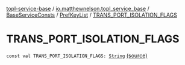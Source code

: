 [topl-service-base](../../../index.md) / [io.matthewnelson.topl_service_base](../../index.md) / [BaseServiceConsts](../index.md) / [PrefKeyList](index.md) / [TRANS_PORT_ISOLATION_FLAGS](./-t-r-a-n-s_-p-o-r-t_-i-s-o-l-a-t-i-o-n_-f-l-a-g-s.md)

# TRANS_PORT_ISOLATION_FLAGS

`const val TRANS_PORT_ISOLATION_FLAGS: `[`String`](https://kotlinlang.org/api/latest/jvm/stdlib/kotlin/-string/index.html) [(source)](https://github.com/05nelsonm/TorOnionProxyLibrary-Android/blob/master/topl-service-base/src/main/java/io/matthewnelson/topl_service_base/BaseServiceConsts.kt#L174)